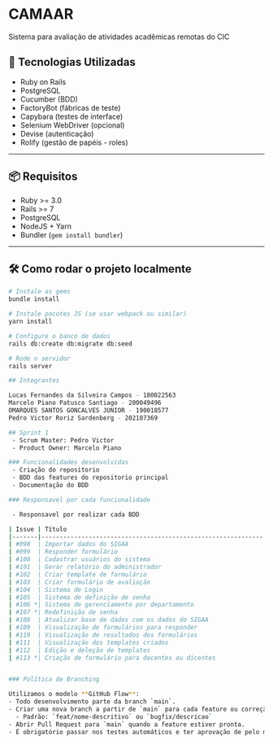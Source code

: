 # CAMAAR
Sistema para avaliação de atividades acadêmicas remotas do CIC

## 🚀 Tecnologias Utilizadas

- Ruby on Rails
- PostgreSQL
- Cucumber (BDD)
- FactoryBot (fábricas de teste)
- Capybara (testes de interface)
- Selenium WebDriver (opcional)
- Devise (autenticação)
- Rolify (gestão de papéis - roles)

---

## 📦 Requisitos

- Ruby >= 3.0
- Rails >= 7
- PostgreSQL
- NodeJS + Yarn
- Bundler (`gem install bundler`)

---

## 🛠️ Como rodar o projeto localmente

```bash
# Instale as gems
bundle install

# Instale pacotes JS (se usar webpack ou similar)
yarn install

# Configure o banco de dados
rails db:create db:migrate db:seed

# Rode o servidor
rails server

## Integrantes

Lucas Fernandes da Silveira Campos - 180022563
Marcelo Piano Patusco Santiago - 200049496
OMARQUES SANTOS GONCALVES JUNIOR - 190018577
Pedro Victor Roriz Sardenberg - 202107369

## Sprint 1
 - Scrum Master: Pedro Victor
 - Product Owner: Marcelo Piano

### Funcionalidades desenvolvidas
 - Criação do repositorio
 - BDD das features do repositorio principal
 - Documentação do BDD

### Responsavel por cada funcionalidade

 - Responsavel por realizar cada BDD

| Issue | Título                                                      | Responsável |
|-------|-------------------------------------------------------------|-------------|
| #098  | Importar dados do SIGAA                                     | TODOS       |
| #099  | Responder formulário                                        | MARCELO     |
| #100  | Cadastrar usuários do sistema                               | LUCAS       |
| #101  | Gerar relatório do administrador                            | OMARQUES    |
| #102  | Criar template de formulário                                | RORIZ       |
| #103  | Criar formulário de avaliação                               | MARCELO     |
| #104  | Sistema de Login                                            | LUCAS       |
| #105  | Sistema de definição de senha                               | OMARQUES    |
| #106 *| Sistema de gerenciamento por departamento                   | A           |
| #107 *| Redefinição de senha                                        | A           |
| #108  | Atualizar base de dados com os dados do SIGAA               | RORIZ       |
| #109  | Visualização de formulários para responder                  | MARCELO     |
| #110  | Visualização de resultados dos formulários                  | LUCAS       |
| #111  | Visualização dos templates criados                          | OMARQUES    |
| #112  | Edição e deleção de templates                               | RORIZ       |
| #113 *| Criação de formulário para docentes ou dicentes             | A           |


### Política de Branching

Utilizamos o modelo **GitHub Flow**:
- Todo desenvolvimento parte da branch `main`.
- Criar uma nova branch a partir de `main` para cada feature ou correção:
  - Padrão: `feat/nome-descritivo` ou `bugfix/descricao`
- Abrir Pull Request para `main` quando a feature estiver pronta.
- É obrigatório passar nos testes automáticos e ter aprovação de pelo menos 1 revisor antes do merge.
